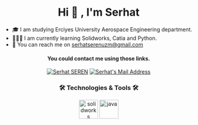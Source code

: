 <h1 align="center">Hi 👋 , I'm Serhat</h1>

- 🎓 I am studying Erciyes University Aerospace Engineering department.
- 👩🏻‍💻 I am currently learning Solidworks, Catia and Python.
- 💌 You can reach me on [serhatserenuzm@gmail.com](mailto:serhatserenuzm@gmail.com)

<h4 align="center">You could contact me using those links.</h4>
<p align="center">
  <a href="https://www.linkedin.com/in/serhatseren/"  target="_blank" rel="nofollow"><img alt="Serhat SEREN" src="https://img.shields.io/badge/LinkedIn-0077B5?style=for-the-badge&logo=linkedin&logoColor=white" /></a>
  <a href="mailto:serhatserenuzm@gmail.com" target="_blank" rel="nofollow"><img alt="Serhat's Mail Address" src="https://img.shields.io/badge/Gmail-D14836?style=for-the-badge&logo=gmail&logoColor=white" /></a>
 </p>

<h3 align="center"> 🛠 Technologies & Tools 🛠 </h3>
<p align="center">
<img src="https://banner2.cleanpng.com/20180425/kqw/kisspng-computer-icons-solidworks-e-5ae0fa43334702.1540505415246935712101.jpg" alt="solidworks" width="50" height="50"/> 
<img src="https://argeplm.com/wp-content/uploads/2021/05/catialogo-150x150.png" alt="java" width="50" height="50"/> 
